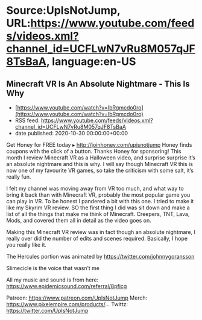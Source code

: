 # Source:UpIsNotJump, URL:https://www.youtube.com/feeds/videos.xml?channel_id=UCFLwN7vRu8M057qJF8TsBaA, language:en-US

## Minecraft VR Is An Absolute Nightmare - This Is Why
 - [https://www.youtube.com/watch?v=IbRgmcdo0ro](https://www.youtube.com/watch?v=IbRgmcdo0ro)
 - RSS feed: https://www.youtube.com/feeds/videos.xml?channel_id=UCFLwN7vRu8M057qJF8TsBaA
 - date published: 2020-10-30 00:00:00+00:00

Get Honey for FREE today ▸ http://joinhoney.com/upisnotjump
Honey finds coupons with the click of a button. Thanks Honey for sponsoring!
This month I review Minecraft VR as a Halloween video, and surprise surprise it’s an absolute nightmare and this is why. I will say though Minecraft VR this is now one of my favourite VR games, so take the criticism with some salt, it’s really fun.

I felt my channel was moving away from VR too much, and what way to bring it back than with Minecraft VR, probably the most popular game you can play in VR. To be honest I pandered a bit with this one. I tried to make it like my Skyrim VR review. SO the first thing I did was sit down and make a list of all the things that make me think of Minecraft. Creepers, TNT, Lava, Mods, and covered them all in detail as the video goes on. 

Making this Minecraft VR review was in fact though an absolute nightmare, I really over did the number of edits and scenes required. Basically, I hope you really like it.

The Hercules portion was animated by https://twitter.com/johnnygoransson

Slimecicle is the voice that wasn’t me

All my music and sound is from here: https://www.epidemicsound.com/referral/8pficg

Patreon: https://www.patreon.com/UpIsNotJump 
Merch: https://www.pixelempire.com/products/...
Twittz: https://twitter.com/UpIsNotJump


